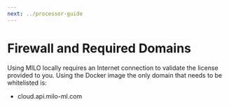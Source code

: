 ```yaml
---
next: ../processor-guide
---
```

# Firewall and Required Domains

Using MILO locally requires an Internet connection to validate the license provided to you. Using the Docker image the only domain that needs to be whitelisted is:

- cloud.api.milo-ml.com
